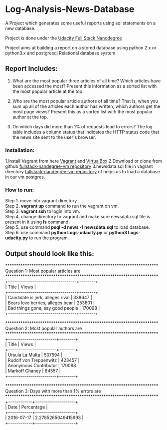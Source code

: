 # Log-Analysis-News-Database
A Project which generates some useful reports using sql statements on a new database. 

Project is done under the [Udacity Full Stack Nanodegree](https://in.udacity.com/course/full-stack-web-developer-nanodegree--nd004)

Project aims at building a report on a stored database using python 2.x or python3.x
and postgresql Relational database system.

## Report Includes:
1. What are the most popular three articles of all time?
  Which articles have been accessed the most?
  Present this information as a sorted list with the most popular article at the top

2. Who are the most popular article authors of all time?
  That is, when you sum up all of the articles each author has written, which authors get the most page views?
  Present this as a sorted list with the most popular author at the top.

3. On which days did more than 1% of requests lead to errors?
  The log table includes a column status that indicates the HTTP status code that the news site sent to the user's browser.

### Installation:
1.Install Vagrant from here [Vagrant](https://www.vagrantup.com/) and [VirtualBox](https://www.virtualbox.org/)
2.Download or clone from github [fullstack-nandegree-vm repository](https://github.com/udacity/fullstack-nanodegree-vm)
3.newsdata.sql file in vagrant directory [fullstack-nandegree-vm repository](https://github.com/udacity/fullstack-nanodegree-vm) of helps us to load a database in our vm postgres.

### How to run:
Step 1. move into vagrant directory.<br>
Step 2. **vagrant up** command to run the vagrant on vm.<br>
Step 3. **vagrant ssh** to login into vm.<br>
Step 4. change directory to vagrant and make sure newsdata.sql file is present in it using **ls** command.<br>
Step 5. use command **psql -d news -f newsdata.sql** to load database.<br>
Step 6. use command **python Logs-udacity.py** or **python3 Logs-udacity.py** to run the program.<br>


## Output should look like this:

**********************************************************************<br>
Question 1: Most popular articles are<br>
**********************************************************************<br>
+----------------------------------+--------+<br>
|              Title               | Views  |<br>
+----------------------------------+--------+<br>
| Candidate is jerk, alleges rival | 338647 |<br>
| Bears love berries, alleges bear | 253801 |<br>
| Bad things gone, say good people | 170098 |<br>
+----------------------------------+--------+<br>


**********************************************************************<br>
Question 2: Most popular authors are<br>
**********************************************************************<br>
+------------------------+--------+<br>
|         Title          | Views  |<br>
+------------------------+--------+<br>
|    Ursula La Multa     | 507594 |<br>
| Rudolf von Treppenwitz | 423457 |<br>
| Anonymous Contributor  | 170098 |<br>
|     Markoff Chaney     | 84557  |<br>
+------------------------+--------+<br>


**********************************************************************<br>
Question 3: Days with more than 1% errors are<br>
**********************************************************************<br>
+------------+--------------------+<br>
|    Date    |     Percentage     |<br>
+------------+--------------------+<br>
| 2016-07-17 | 2.2785265049415993 |<br>
+------------+--------------------+<br>
